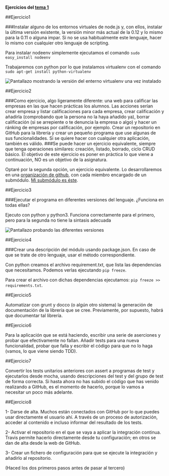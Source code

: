 **Ejercicios del [tema 1](http://jj.github.io/CC/documentos/temas/Desarrollo_basado_en_pruebas)**

##Ejercicio1

###Instalar alguno de los entornos virtuales de node.js y, con ellos, instalar la última versión existente, la versión minor más actual de la 0.12 y lo mismo para la 0.11 o alguna impar. Si no se usa habitualmente este lenguaje, hacer lo mismo con cualquier otro lenguaje de scripting. 

Para instalar nodeenv simplemente ejecutamos el comando `sudo easy_install nodeenv` 

Trabajaremos con python por lo que instalamos virtualenv con el comando  `sudo apt-get install python-virtualenv`

![Pantallazo mostrando la versión del enterno virtualenv una vez instalado](https://i.gyazo.com/b36d0a16c360e31c324da6b8dff0c06b.png)


##Ejercicio2

###Como ejercicio, algo ligeramente diferente: una web para calificar las empresas en las que hacen prácticas los alumnos. Las acciones serían crear empresa y listar calificaciones para cada empresa, crear calificación y añadirla (comprobando que la persona no la haya añadido ya), borrar calificación (si se arrepiente o te denuncia la empresa o algo) y hacer un ránking de empresas por calificación, por ejemplo. Crear un repositorio en GitHub para la librería y crear un pequeño programa que use algunas de sus funcionalidades. Si se quiere hacer con cualquier otra aplicación, también es válido.
###Se puede hacer un ejercicio equivalente, siempre que tenga operaciones similares: creación, listado, borrado, ciclo CRUD básico. El objetivo de este ejercicio es poner en práctica lo que viene a continuación, NO es un objetivo de la asignatura.


Optaré por la segunda opción, un ejercicio equivalente. Lo desarrollaremos en una [organización de github](https://github.com/ProyectCC), con cada miembro encargado de un submódulo. [Mi submódulo es éste](https://github.com/JCristobal/ProjectCC).



##Ejercicio3

###Ejecutar el programa en diferentes versiones del lenguaje. ¿Funciona en todas ellas?

Ejecuto con python y python3. Funciona correctamente para el primero, pero para la segunda no tiene la sintasis adecuada

![Pantallazo probando las diferentes versiones](https://i.gyazo.com/10d60cfb9eb7fb4d19dbaee3f87cbc8b.png)


##Ejercicio4

###Crear una descripción del módulo usando package.json. En caso de que se trate de otro lenguaje, usar el método correspondiente. 

Con python creamos el archivo requirement.txt, que lista las dependencias que necesitamos. Podemos verlas ejecutando `pip freeze`.

Para crear el archivo con dichas dependencias ejecutamos: `pip freeze >> requirements.txt`.


##Ejercicio5

Automatizar con grunt y docco (o algún otro sistema) la generación de documentación de la librería que se cree. Previamente, por supuesto, habrá que documentar tal librería.

##Ejercicio6

Para la aplicación que se está haciendo, escribir una serie de aserciones y probar que efectivamente no fallan. Añadir tests para una nueva funcionalidad, probar que falla y escribir el código para que no lo haga (vamos, lo que viene siendo TDD).

##Ejercicio7

Convertir los tests unitarios anteriores con assert a programas de test y ejecutarlos desde mocha, usando descripciones del test y del grupo de test de forma correcta. Si hasta ahora no has subido el código que has venido realizando a GitHub, es el momento de hacerlo, porque lo vamos a necesitar un poco más adelante. 


##Ejercicio8


1- Darse de alta. Muchos están conectados con GitHub por lo que puedes usar directamente el usuario ahí. A través de un proceso de autorización, acceder al contenido e incluso informar del resultado de los tests.

2- Activar el repositorio en el que se vaya a aplicar la integración continua. Travis permite hacerlo directamente desde tu configuración; en otros se dan de alta desde la web de GitHub.

3- Crear un fichero de configuración para que se ejecute la integración y añadirlo al repositorio.

(Haced los dos primeros pasos antes de pasar al tercero)









